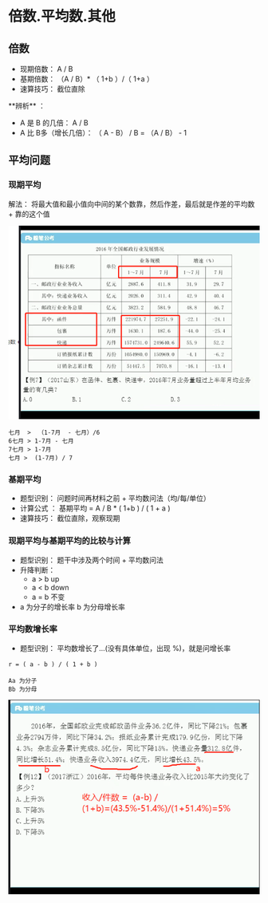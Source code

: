 # 倍数.平均数.其他

## 倍数

* 现期倍数： A / B
* 基期倍数： （A / B）\* （ 1+b ）/（ 1+a ） 
* 速算技巧： 截位直除

\*\*辨析\*\* ：

* A 是 B 的几倍： A / B
* A 比 B多（增长几倍）： （ A - B） / B =  （A / B） - 1

## 平均问题

### 现期平均

解法： 将最大值和最小值向中间的某个数靠，然后作差，最后就是作差的平均数 + 靠的这个值

![](/assets/平均值.png)

```shell
七月  >  （1-7月  - 七月）/6     
6七月 > 1-7月 - 七月
7七月 > 1-7月
七月 >  (1-7月) / 7
```

### 基期平均

* 题型识别： 问题时间再材料之前 + 平均数问法（均/每/单位）
* 计算公式 ： 基期平均 = A / B \* \( 1+b \) / \( 1 + a \)
* 速算技巧： 截位直除，观察现期

### 现期平均与基期平均的比较与计算

* 题型识别： 题干中涉及两个时间 + 平均数问法
* 升降判断：
  * a &gt; b up
  * a &lt; b down
  * a = b 不变
* a 为分子的增长率   b 为分母增长率



### 平均数增长率

* 题型识别： 平均数增长了...\(没有具体单位，出现 %\)，就是问增长率

```shell
r = ( a - b ) / ( 1 + b )

Aa 为分子
Bb 为分母
```

 ![](/assets/平均数增长率.png)

